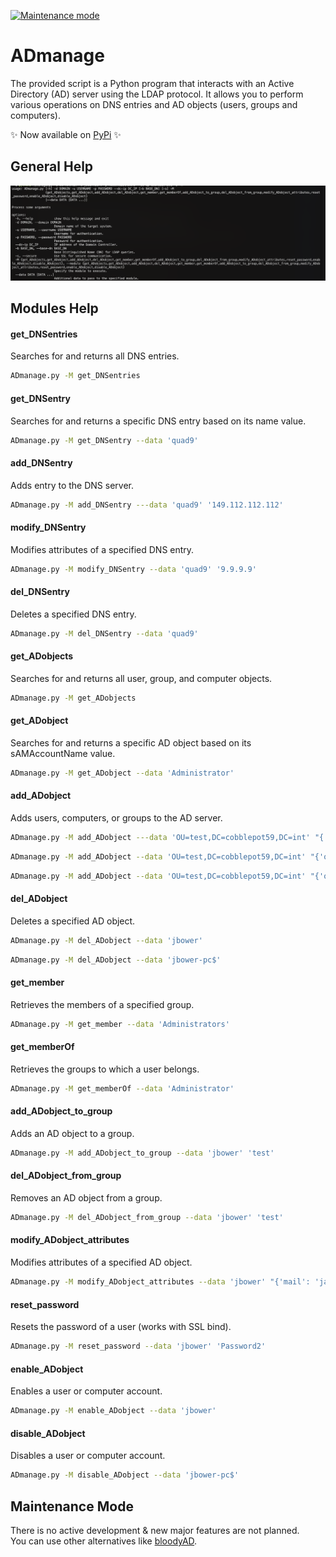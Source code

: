 [![Maintenance mode](https://img.shields.io/badge/maintenance_mode-%F0%9F%9A%A7-grey.svg?labelColor=orange)](#maintenance-mode)

# ADmanage

The provided script is a Python program that interacts with an Active Directory (AD) server using the LDAP protocol. It allows you to perform various operations on DNS entries and AD objects (users, groups and computers).

:sparkles: Now available on [PyPi](https://pypi.org/project/ADmanage/) :sparkles:

## General Help
![alt text](https://raw.githubusercontent.com/CobblePot59/ADmanage/main/pictures/ADmanage.png)

## Modules Help
#### get_DNSentries
Searches for and returns all DNS entries.
```sh
ADmanage.py -M get_DNSentries
```
#### get_DNSentry
Searches for and returns a specific DNS entry based on its name value.
```sh
ADmanage.py -M get_DNSentry --data 'quad9'
```
#### add_DNSentry
Adds entry to the DNS server.
```sh
ADmanage.py -M add_DNSentry ---data 'quad9' '149.112.112.112'
```
#### modify_DNSentry
Modifies attributes of a specified DNS entry.
```sh
ADmanage.py -M modify_DNSentry --data 'quad9' '9.9.9.9'
```
#### del_DNSentry
Deletes a specified DNS entry.
```sh
ADmanage.py -M del_DNSentry --data 'quad9'
```

#### get_ADobjects
Searches for and returns all user, group, and computer objects.
```sh
ADmanage.py -M get_ADobjects
```
#### get_ADobject
Searches for and returns a specific AD object based on its sAMAccountName value.
```sh
ADmanage.py -M get_ADobject --data 'Administrator'
```
#### add_ADobject
Adds users, computers, or groups to the AD server.
```sh
ADmanage.py -M add_ADobject ---data 'OU=test,DC=cobblepot59,DC=int' "{'objectClass': 'user', 'givenName': 'Jack', 'sn': 'Bower', 'password': 'Password1'}"
```
```sh
ADmanage.py -M add_ADobject --data 'OU=test,DC=cobblepot59,DC=int' "{'objectClass': 'computer', 'cn': 'jbower-pc'}"
```
```sh
ADmanage.py -M add_ADobject --data 'OU=test,DC=cobblepot59,DC=int' "{'objectClass': 'group', 'cn': '24hChrono'}"
```
#### del_ADobject
Deletes a specified AD object.
```sh
ADmanage.py -M del_ADobject --data 'jbower'
```
```sh
ADmanage.py -M del_ADobject --data 'jbower-pc$'
```
#### get_member
Retrieves the members of a specified group.
```sh
ADmanage.py -M get_member --data 'Administrators'
```
#### get_memberOf
Retrieves the groups to which a user belongs.
```sh
ADmanage.py -M get_memberOf --data 'Administrator'
```
#### add_ADobject_to_group
Adds an AD object to a group.
```sh
ADmanage.py -M add_ADobject_to_group --data 'jbower' 'test'
```
#### del_ADobject_from_group
Removes an AD object from a group.
```sh
ADmanage.py -M del_ADobject_from_group --data 'jbower' 'test'
```
#### modify_ADobject_attributes
Modifies attributes of a specified AD object.
```sh
ADmanage.py -M modify_ADobject_attributes --data 'jbower' "{'mail': 'jack.bower@cobblepot59.int'}"
```
#### reset_password
Resets the password of a user (works with SSL bind).
```sh
ADmanage.py -M reset_password --data 'jbower' 'Password2'
```
#### enable_ADobject
Enables a user or computer account.
```sh
ADmanage.py -M enable_ADobject --data 'jbower'
```
#### disable_ADobject
Disables a user or computer account.
```sh
ADmanage.py -M disable_ADobject --data 'jbower-pc$'
```

## Maintenance Mode
There is no active development & new major features are not planned.   
You can use other alternatives like [bloodyAD](https://github.com/CravateRouge/bloodyAD).

